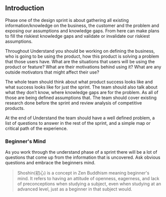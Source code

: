 ## Introduction

Phase one of the design sprint is about gathering all existing
information/knowledge on the business, the customer and the problem and
exposing our assumptions and knowledge gaps. From here can make plans to fill
the riskiest knowledge gaps and validate or invalidate our riskiest
assumptions.

Throughout Understand you should be working on defining the business, who is
going to be using the product, how this product is solving a problem that those
users have. What are the situations that users will be using the product or
feature? What are their motivations behind using it? What are any outside
motivators that might affect their use?

The whole team should think about what product success looks like and what
success looks like for just the sprint. The team should also talk about what
they don’t know, where knowledge gaps are for the problem. As all of those are
being defined assumptions that. The team should cover existing research done
before the sprint and review analysis of competitive products.

At the end of Understand the team should have a well defined problem, a list of
questions to answer in the rest of the sprint, and a simple map or critical
path of the experience.

### Beginner's Mind

As you work through the understand phase of a sprint there will be a lot of
questions that come up from the information that is uncovered. Ask obvious
questions and embrace the beginners mind.

> Shoshin(初心) is a concept in Zen Buddhism meaning beginner's mind. It refers
> to having an attitude of openness, eagerness, and lack of preconceptions when
> studying a subject, even when studying at an advanced level, just as a
> beginner in that subject would.
